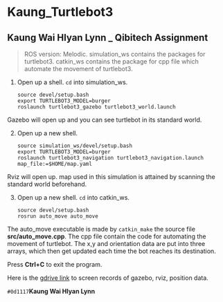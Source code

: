 # Kaung_Turtlebot3

## Kaung Wai Hlyan Lynn _ Qibitech Assignment

> ROS version: Melodic.
> simulation_ws contains the packages for turtlebot3.
> catkin_ws contains the package for cpp file which automate the movement of turtlebot3.

1) Open up a shell. `cd` into simulation_ws.
    ```
    source devel/setup.bash
    export TURTLEBOT3_MODEL=burger
    roslaunch turtlebot3_gazebo turtlebot3_world.launch
    ```
Gazebo will open up and you can see turtlebot in its standard world.

2) Open up a new shell.
    ```
    source simulation_ws/devel/setup.bash
    export TURTLEBOT3_MODEL=burger
    roslaunch turtlebot3_navigation turtlebot3_navigation.launch map_file:=$HOME/map.yaml
    ```
Rviz will open up. map used in this simulation is attained by scanning the standard world beforehand.

3) Open up a new shell. `cd` into catkin_ws.
    ```
    source devel/setup.bash
    rosrun auto_move auto_move
    ```
The auto_move executable is made by `catkin_make` the source file **src/auto_move.cpp**.
The cpp file contain the code for automating the movement of turtlebot.
The x,y and orientation data are put into three arrays, which then get updated each time the bot reaches its destination.

Press **Ctrl+C** to exit the program.

Here is the [gdrive link](https://drive.google.com/drive/folders/1W3oiJiCde7q7NhrTX3gDkVxxuj_lzUmO) to screen records of gazebo, rviz, position data.

`#0d1117`**Kaung Wai Hlyan Lynn**
